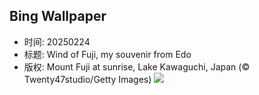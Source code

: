 ## Bing Wallpaper
- 时间: 20250224
- 标题: Wind of Fuji, my souvenir from Edo
- 版权: Mount Fuji at sunrise, Lake Kawaguchi, Japan (© Twenty47studio/Getty Images)
![](https://cn.bing.com/th?id=OHR.MtFujiSunrise_EN-US2218385739_UHD.jpg&rf=LaDigue_UHD.jpg&pid=hp&w=3840&h=2160&rs=1&c=4)
